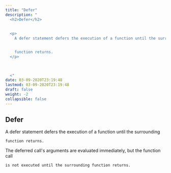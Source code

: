 ```yaml
---
title: "Defer"
description: "
  <h2>Defer</h2>
  
  
  <p>
    A defer statement defers the execution of a function until the surrounding


    function returns.
  </p>
  

  
  <"
date: 03-09-2020T23:19:48
lastmod: 03-09-2020T23:19:48
draft: false
weight: -2
collapsible: false
---
```


  <h2>Defer</h2>
  
  
  <p>
    A defer statement defers the execution of a function until the surrounding


    function returns.
  </p>
  

  
  <p>
    The deferred call's arguments are evaluated immediately, but the function call


    is not executed until the surrounding function returns.
  </p>
  

	
		
	


                                                